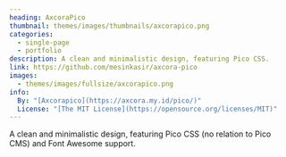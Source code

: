 ```yaml
---
heading: AxcoraPico
thumbnail: themes/images/thumbnails/axcorapico.png
categories:
  - single-page
  - portfolio
description: A clean and minimalistic design, featuring Pico CSS.
link: https://github.com/mesinkasir/axcora-pico
images:
  - themes/images/fullsize/axcorapico.png
info:
  By: "[Axcorapico](https://axcora.my.id/pico/)"
  License: "[The MIT License](https://opensource.org/licenses/MIT)"
---
```


A clean and minimalistic design, featuring Pico CSS (no relation to Pico CMS) and Font Awesome support.
